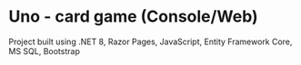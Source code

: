 # Uno - card game (Console/Web)

Project built using .NET 8, Razor Pages, JavaScript, Entity Framework Core, MS SQL, Bootstrap
